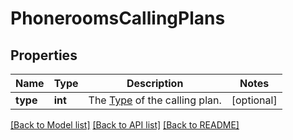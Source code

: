 # PhoneroomsCallingPlans

## Properties
Name | Type | Description | Notes
------------ | ------------- | ------------- | -------------
**type** | **int** | The [Type](https://marketplace.zoom.us/docs/api-reference/other-references/plans#zoom-phone-calling-plans) of the calling plan. | [optional] 

[[Back to Model list]](../README.md#documentation-for-models) [[Back to API list]](../README.md#documentation-for-api-endpoints) [[Back to README]](../README.md)

